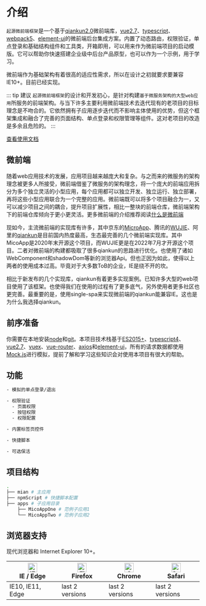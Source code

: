 # 介绍
`起源微前端框架`是一个基于[qiankun2.0](https://qiankun.umijs.org/zh/guide)微前端库，[vue2.7](https://github.com/vuejs/vue)、[typescript](https://www.typescriptlang.org/)、[webpack5](https://webpack.docschina.org/)、[element-ui](https://github.com/ElemeFE/element)的微前端后台集成方案。内置了动态路由，权限验证，单点登录和基础结构组件和工具类，开箱即用，可以用来作为微前端项目的启动模版。它可以帮助你快速搭建企业级中后台产品原型，也可以作为一个示例，用于学习。

微前端作为基础架构有着很高的适应性需求，所以在设计之初就要求要兼容IE10+。目前已经实现。

::: tip 建议
`起源微前端框架`的设计和开发初心，是针对构建`基于微服务架构的大型web应用`所服务的前端架构。与当下许多主要利用微前端技术去迭代现有的老项目的目标理念是不吻合的。它依然拥有子应用逐步迭代而不影响主体使用的优势，但这个框架集成和融合了完善的页面结构、单点登录和权限管理等组件。这对老项目的改造是多余且危险的。
:::


[查看使用文档](https://guoxlcraft.github.io/microapp-cli-doc/)

## 微前端

随着web应用技术的发展，应用项目越来越庞大和复杂。与之而来的微服务的架构理念被更多人所接受，微前端借鉴了微服务的架构理念，将一个庞大的前端应用拆分为多个独立灵活的小型应用，每个应用都可以独立开发、独立运行、独立部署，再将这些小型应用联合为一个完整的应用。微前端既可以将多个项目融合为一，又可以减少项目之间的耦合，提升项目扩展性，相比一整块的前端仓库，微前端架构下的前端仓库倾向于更小更灵活。更多微前端的介绍推荐阅读[什么是微前端](https://qiankun.umijs.org/zh/guide#%E4%BB%80%E4%B9%88%E6%98%AF%E5%BE%AE%E5%89%8D%E7%AB%AF)

现如今，主流微前端的实现库有许多，其中京东的[MicroApp](http://cangdu.org/micro-app/docs.html#/)、腾讯的[WUJIE](https://wujie-micro.github.io/doc/wujie/)、阿里的[qiankun](https://qiankun.umijs.org/zh/guide)是目前国内热度最高，生态最完善的几个微前端实现库。其中MicoApp是2020年末开源这个项目，而WUJIE更是在2022年7月才开源这个项目。二者对微前端的构建都吸取了很多qiankun的思路进行优化。也使用了诸如WebComponent和shadowDom等新的浏览器Api。但也正因为如此，使得以上两者的使用成本过高。毕竟对于大多数ToB的企业，IE是绕不开的坎。

相比于新发布的几个实现库，qiankun有着更多实现案例。已知许多大型的web项目使用了该框架。也使得我们在使用的过程有了更多底气，另外使用者更多社区也更完善。最重要的是，使用single-spa来实现微前端的qiankun能兼容IE。这也是为什么我选择qiankun。

## 前序准备

你需要在本地安装[node](https://nodejs.org/en/)和[git](https://git-scm.com/)。本项目技术栈基于[ES2015+](https://es6.ruanyifeng.com/)、[typescript4](https://www.typescriptlang.org/)、[vue2.7](https://cn.vuejs.org/index.html)、[vuex](https://vuex.vuejs.org/zh/guide/)、[vue-router](https://router.vuejs.org/zh/)、[axios](https://github.com/axios/axios)和[element-ui](https://github.com/ElemeFE/element)，所有的请求数据都使用[Mock.js](https://github.com/nuysoft/Mock)进行模拟，提前了解和学习这些知识会对使用本项目有很大的帮助。


## 功能

```sh
- 模拟的单点登录/退出

- 权限验证
  - 页面权限
  - 按钮权限
  - 权限配置

- 内置标签页控件

- 快捷脚本

- 可选保活
```

## 项目结构

```sh
.
├── mian # 主应用
├── npmScript # 快捷脚本配置
├── apps # 子应用目录
    ├── MicoAppOne # 范例子应用1
    └── MicoAppTwo # 范例子应用2

```

## 浏览器支持

现代浏览器和 Internet Explorer 10+。

| [<img src="https://raw.githubusercontent.com/alrra/browser-logos/master/src/edge/edge_48x48.png" alt="IE / Edge" width="24px" height="24px" />](https://godban.github.io/browsers-support-badges/)</br>IE / Edge | [<img src="https://raw.githubusercontent.com/alrra/browser-logos/master/src/firefox/firefox_48x48.png" alt="Firefox" width="24px" height="24px" />](https://godban.github.io/browsers-support-badges/)</br>Firefox | [<img src="https://raw.githubusercontent.com/alrra/browser-logos/master/src/chrome/chrome_48x48.png" alt="Chrome" width="24px" height="24px" />](https://godban.github.io/browsers-support-badges/)</br>Chrome | [<img src="https://raw.githubusercontent.com/alrra/browser-logos/master/src/safari/safari_48x48.png" alt="Safari" width="24px" height="24px" />](https://godban.github.io/browsers-support-badges/)</br>Safari |
| ---------------------------------------------------------------------------------------------------------------------------------------------------------------------------------------------------------------- | ------------------------------------------------------------------------------------------------------------------------------------------------------------------------------------------------------------------ | -------------------------------------------------------------------------------------------------------------------------------------------------------------------------------------------------------------- | -------------------------------------------------------------------------------------------------------------------------------------------------------------------------------------------------------------- |
| IE10, IE11, Edge                                                                                                                                                                                                 | last 2 versions                                                                                                                                                                                                    | last 2 versions                                                                                                                                                                                                | last 2 versions                                                                                                                                                                                                |
